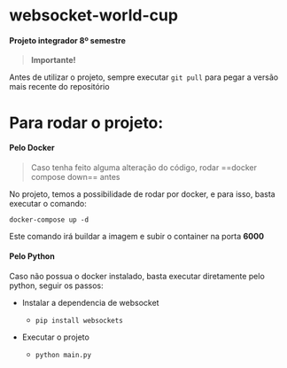 # websocket-world-cup

#### **Projeto integrador 8º semestre**

> **Importante!**

Antes de utilizar o projeto, sempre executar `git pull` para pegar a versão mais recente do repositório

# Para rodar o projeto:


#### **Pelo Docker**

> Caso tenha feito alguma alteração do código, rodar ==docker compose down== antes

No projeto, temos a possibilidade de rodar por docker, e para isso, basta executar o comando:

`docker-compose up -d`

Este comando irá buildar a imagem e subir o container na porta **6000**

#### **Pelo Python**

Caso não possua o docker instalado, basta executar diretamente pelo python, seguir os passos:

- Instalar a dependencia de websocket

  - `pip install websockets`

- Executar o projeto
  - `python main.py`
